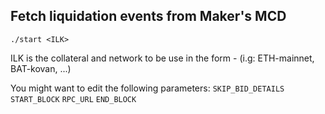 ## Fetch liquidation events from Maker's MCD
```
./start <ILK>
```

ILK is the collateral and network to be use in the form <COLLATERAL>-<NETWORK> (i.g: ETH-mainnet, BAT-kovan, ...)

You might want to edit the following parameters:
`SKIP_BID_DETAILS`
`START_BLOCK`
`RPC_URL`
`END_BLOCK`